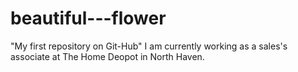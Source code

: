 # beautiful---flower
"My first repository on Git-Hub"
I am currently working as a sales's associate at The Home Deopot in North Haven.
